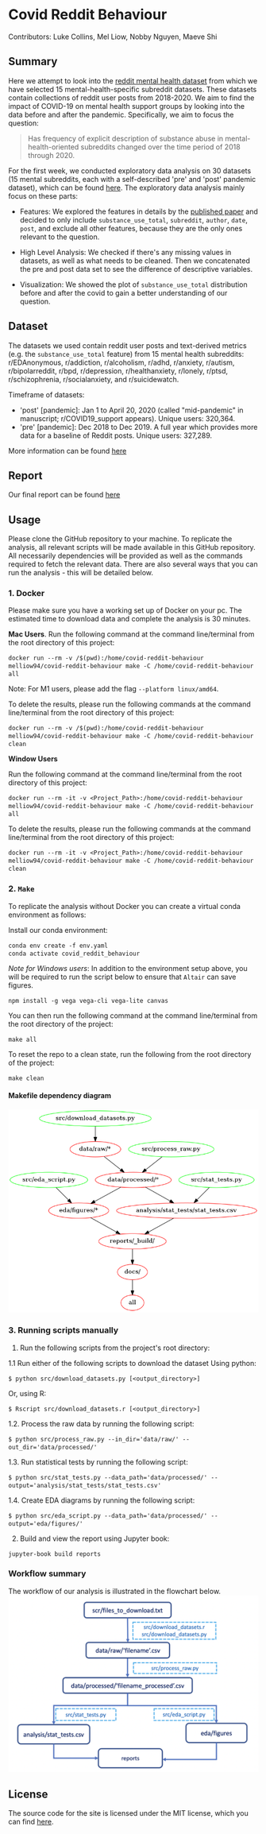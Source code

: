 # Covid Reddit Behaviour

Contributors: Luke Collins, Mel Liow, Nobby Nguyen, Maeve Shi

## Summary

Here we attempt to look into the [reddit mental health dataset](https://zenodo.org/record/3941387#.YZl5BC1h1QL) from which we have selected 15 mental-health-specific subreddit datasets. These datasets contain collections of reddit user posts from 2018-2020. We aim to find the impact of COVID-19 on mental health support groups by looking into the data before and after the pandemic. Specifically, we aim to focus the question:  

> Has frequency of explicit description of substance abuse in mental-health-oriented subreddits changed over the time period of 2018 through 2020.

For the first week, we conducted exploratory data analysis on 30 datasets (15 mental subreddits, each with a self-described 'pre' and 'post' pandemic dataset), which can be found [here](https://github.com/UBC-MDS/covid_reddit_behaviour/tree/eda/eda/subreddit). The exploratory data analysis mainly focus on these parts:

- Features: We explored the features in details by the [published paper](https://www.jmir.org/2020/10/e22635/.) and decided to only include `substance_use_total`, `subreddit`, `author`, `date`, `post`, and exclude all other features, because they are the only ones relevant to the question. 

- High Level Analysis: We checked if there's any missing values in datasets, as well as what needs to be cleaned. Then we concatenated the pre and post data set to see the difference of descriptive variables.  

- Visualization: We showed the plot of `substance_use_total` distribution before and after the covid to gain a better understanding of our question. 


## Dataset

The datasets we used contain reddit user posts and text-derived metrics (e.g. the `substance_use_total` feature) from 15 mental health subreddits: r/EDAnonymous, r/addiction, r/alcoholism, r/adhd, r/anxiety, r/autism, r/bipolarreddit, r/bpd, r/depression, r/healthanxiety, r/lonely, r/ptsd, r/schizophrenia, r/socialanxiety, and r/suicidewatch.

Timeframe of datasets: 

- 'post' [pandemic]: Jan 1 to April 20, 2020 (called "mid-pandemic" in manuscript; r/COVID19_support appears). Unique users: 320,364. 
- 'pre' [pandemic]: Dec 2018 to Dec 2019. A full year which provides more data for a baseline of Reddit posts. Unique users: 327,289.

More information can be found [here](https://zenodo.org/record/3941387#.YZl5BC1h1QL)

## Report
Our final report can be found [here](https://ubc-mds.github.io/covid_reddit_behaviour/introduction.html)

## Usage
Please clone the GitHub repository to your machine.
To replicate the analysis, all relevant scripts will be made available in this GitHub repository. All necessarily dependencies will be provided as well as the commands required to fetch the relevant data. There are also several ways that you can run the analysis - this will be detailed below.
 


### 1. Docker 

Please make sure you have a working set up of Docker on your pc.
The estimated time to download data and complete the analysis is 30 minutes.

**Mac Users**. 
Run the following command at the command line/terminal from the root directory of this project:  
```console
docker run --rm -v /$(pwd):/home/covid-reddit-behaviour melliow94/covid-reddit-behaviour make -C /home/covid-reddit-behaviour all
```
Note: For M1 users, please add the flag `--platform linux/amd64`. 

To delete the results, please run the following commands at the command line/terminal from the root directory of this project:
```console
docker run --rm -v /$(pwd):/home/covid-reddit-behaviour melliow94/covid-reddit-behaviour make -C /home/covid-reddit-behaviour clean
```

**Window Users** 
 
Run the following command at the command line/terminal from the root directory of this project:  
```console
docker run --rm -it -v <Project_Path>:/home/covid-reddit-behaviour melliow94/covid-reddit-behaviour make -C /home/covid-reddit-behaviour all
```
To delete the results, please run the following commands at the command line/terminal from the root directory of this project:
```console
docker run --rm -it -v <Project_Path>:/home/covid-reddit-behaviour melliow94/covid-reddit-behaviour make -C /home/covid-reddit-behaviour clean
```

### 2. `Make` 
To replicate the analysis without Docker you can create a virtual conda environment as follows:

Install our conda environment:
```console
conda env create -f env.yaml
conda activate covid_reddit_behaviour
```

*Note for Windows users*:
In addition to the environment setup above, you will be required to run the script below to ensure that `Altair` can save figures.

```console
npm install -g vega vega-cli vega-lite canvas
```
You can then run the following command at the command line/terminal from the root directory of the project:
```console
make all
```
To reset the repo to a clean state, run the following from the root directory of the project:
```console
make clean
```

#### Makefile dependency diagram
![Makefile dependencies](Makefile.png)


### 3. Running scripts manually

1. Run the following scripts from the project's root directory:

1.1 Run either of the following scripts to download the dataset
Using python:
```console
$ python src/download_datasets.py [<output_directory>]
```

Or, using R:
```console
$ Rscript src/download_datasets.r [<output_directory>]
```

1.2. Process the raw data by running the following script:
```console
$ python src/process_raw.py --in_dir='data/raw/' --out_dir='data/processed/'
```

1.3. Run statistical tests by running the following script:
```console
$ python src/stat_tests.py --data_path='data/processed/' --output='analysis/stat_tests/stat_tests.csv'
```

1.4. Create EDA diagrams by running the following script:
```console
$ python src/eda_script.py --data_path='data/processed/' --output='eda/figures/'
```

2. Build and view the report using Jupyter book:
```console
jupyter-book build reports
```

### Workflow summary
The workflow of our analysis is illustrated in the flowchart below.
![Flowchart](flowchart.png)



## License
The source code for the site is licensed under the MIT license, which you can find [here](https://github.com/UBC-MDS/covid_reddit_behaviour/blob/main/LICENSE).


